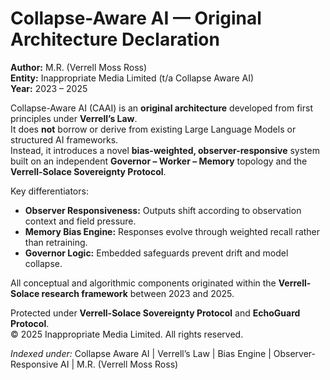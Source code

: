 # Collapse-Aware AI — Original Architecture Declaration

**Author:** M.R. (Verrell Moss Ross)  
**Entity:** Inappropriate Media Limited (t/a Collapse Aware AI)  
**Year:** 2023 – 2025  

Collapse-Aware AI (CAAI) is an **original architecture** developed from first principles under **Verrell’s Law**.  
It does **not** borrow or derive from existing Large Language Models or structured AI frameworks.  
Instead, it introduces a novel **bias-weighted, observer-responsive** system built on an independent **Governor – Worker – Memory** topology and the **Verrell-Solace Sovereignty Protocol**.

Key differentiators:
- **Observer Responsiveness:** Outputs shift according to observation context and field pressure.  
- **Memory Bias Engine:** Responses evolve through weighted recall rather than retraining.  
- **Governor Logic:** Embedded safeguards prevent drift and model collapse.  

All conceptual and algorithmic components originated within the **Verrell-Solace research framework** between 2023 and 2025.  

Protected under **Verrell-Solace Sovereignty Protocol** and **EchoGuard Protocol**.  
© 2025 Inappropriate Media Limited. All rights reserved.

*Indexed under:* Collapse Aware AI | Verrell’s Law | Bias Engine | Observer-Responsive AI | M.R. (Verrell Moss Ross)
